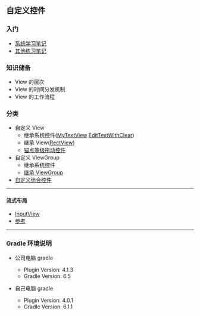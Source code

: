 ## 自定义控件


### 入门

- [系统学习笔记](./elementary/README.md)
- [其他练习笔记](./app/README.md)

### 知识储备

- View 的层次
- View 的时间分发机制
- View 的工作流程

### 分类

- 自定义 View
  - 继承系统控件([MyTextView](app/src/main/java/cn/kk/customview/widget/MyTextView.java)
    [EditTextWithClear](app/src/main/java/cn/kk/customview/widget/EditTextWithClear.kt))
  - 继承 View([RectView](app/src/main/java/cn/kk/customview/widget/RectView.java))
  - [锚点等级拖动控件]()
- 自定义 ViewGroup
  - 继承系统控件
  - [继承 ViewGroup](app/src/main/java/cn/kk/customview/widget/HorizontalView.java)
- [自定义组合控件](app/src/main/java/cn/kk/customview/widget/MyTitleBar.java)

---

#### 流式布局
- [InputView](./app/src/main/java/cn/kk/customview/widget/InputView.kt)
- [参考](https://github.com/liangfeidotme/AndroidFlowLayout)

---
### Gradle 环境说明

- 公司电脑 gradle
    - Plugin Version: 4.1.3
    - Gradle Version: 6.5

- 自己电脑 gradle
    - Plugin Version: 4.0.1
    - Gradle Version: 6.1.1



